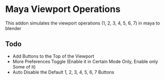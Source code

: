# Maya Viewport Operations

This addon simulates the viewport operations (1, 2, 3, 4, 5, 6, 7) in maya to blender

## Todo

- Add Buttons to the Top of the Viewport
- More Preferences Toggle (Enable it in Certain Mode Only, Enable only Some of it)
- Auto Disable the Default 1, 2, 3, 4, 5, 6, 7 Buttons
